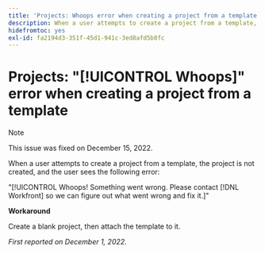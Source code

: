 ```yaml
---
title: 'Projects: Whoops error when creating a project from a template'
description: When a user attempts to create a project from a template, the project is not created, and the user sees the error Whoops! Something went wrong. Please contact Workfront so we can figure out what went wrong and fix it.
hidefromtoc: yes
exl-id: fa2194d3-351f-45d1-941c-3ed8afd5b8fc
---
```

# Projects: "[!UICONTROL Whoops]" error when creating a project from a template

>[!NOTE]
>
>This issue was fixed on December 15, 2022.

When a user attempts to create a project from a template, the project is not created, and the user sees the following error:

"[!UICONTROL Whoops! Something went wrong. Please contact [!DNL Workfront] so we can figure out what went wrong and fix it.]"

**Workaround**

Create a blank project, then attach the template to it.

_First reported on December 1, 2022._
